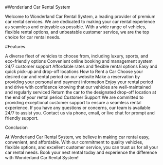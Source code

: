 #Wonderland Car Rental System


Welcome to Wonderland Car Rental System, a leading provider of premium car rental services. We are dedicated to making your car rental experience as seamless and enjoyable as possible. With a wide range of vehicles, flexible rental options, and unbeatable customer service, we are the top choice for car rental needs.

#Features


A diverse fleet of vehicles to choose from, including luxury, sports, and eco-friendly options
Convenient online booking and management system
24/7 customer support
Affordable rates and flexible rental options
Easy and quick pick-up and drop-off locations
How to Rent a Car
Choose your desired car and rental period on our website
Make a reservation by providing your personal and payment information
Enjoy your rental period and drive with confidence knowing that our vehicles are well-maintained and regularly serviced
Return the car to the designated drop-off location at the end of your rental period
Customer Support
We are committed to providing exceptional customer support to ensure a seamless rental experience. If you have any questions or concerns, our team is available 24/7 to assist you. Contact us via phone, email, or live chat for prompt and friendly support.

Conclusion


At Wonderland Car Rental System, we believe in making car rental easy, convenient, and affordable. With our commitment to quality vehicles, flexible options, and excellent customer service, you can trust us for all your car rental needs. Book your next rental today and experience the difference with Wonderland Car Rental System!

